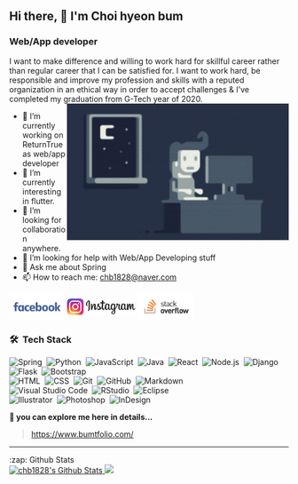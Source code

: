 
## Hi there, 👋  I'm Choi hyeon bum
### Web/App developer 

I want to make difference and willing to work hard for skillful career rather than regular career that I can be satisfied for. I want to work hard, be responsible and improve my profession and skills with a reputed organization in an ethical way in order to accept challenges & I’ve completed my graduation from G-Tech year of 2020.
<br>
<img align="right" src="https://raw.githubusercontent.com/AVS1508/AVS1508/master/assets/Night-Coding.gif" width="400px" />

- 🔭 I’m currently working on ReturnTrue as web/app developer
- 🌱 I’m currently interesting in flutter.
- 👯 I’m looking for collaboration anywhere.
- 🤔 I’m looking for help with Web/App Developing stuff
- 💬 Ask me about Spring
- 📫 How to reach me: [chb1828@naver.com](chb1828@naver.com)

[<img src="https://github.com/chb1828/chb1828/blob/main/-/facebook-ar21.svg" height="50em" align="center" alt="Follow chb1828 on Facebook"/>](https://www.facebook.com/profile.php?id=100006522798742/) 
[<img src="https://github.com/chb1828/chb1828/blob/main/-/insta.png" height="30em" align="center" alt="Follow chb1828 on Insta"/>]() 
[<img src="https://github.com/chb1828/chb1828/blob/main/-/stackoverflow-ar21.svg" height="50em" align="center" alt="Follow chb1828 on Stackoverflow"/>](https://stackoverflow.com/users/14567482/chb)

### 🛠 &nbsp;Tech Stack

![Spring](https://img.shields.io/badge/-Spring-05122A?style=flat&logo=spring)&nbsp;
![Python](https://img.shields.io/badge/-Python-05122A?style=flat&logo=python)&nbsp;
![JavaScript](https://img.shields.io/badge/-JavaScript-05122A?style=flat&logo=javascript)&nbsp;
![Java](https://img.shields.io/badge/-Java-05122A?style=flat&logo=Java&logoColor=FFA518)&nbsp;
![React](https://img.shields.io/badge/-React-05122A?style=flat&logo=react)&nbsp;
![Node.js](https://img.shields.io/badge/-Node.js-05122A?style=flat&logo=node.js)&nbsp;
![Django](https://img.shields.io/badge/-Django-05122A?style=flat&logo=django&logoColor=092E20)&nbsp;
![Flask](https://img.shields.io/badge/-Flask-05122A?style=flat&logo=flask)&nbsp;
![Bootstrap](https://img.shields.io/badge/-Bootstrap-05122A?style=flat&logo=bootstrap&logoColor=563D7C)\
![HTML](https://img.shields.io/badge/-HTML-05122A?style=flat&logo=HTML5)&nbsp;
![CSS](https://img.shields.io/badge/-CSS-05122A?style=flat&logo=CSS3&logoColor=1572B6)&nbsp;
![Git](https://img.shields.io/badge/-Git-05122A?style=flat&logo=git)&nbsp;
![GitHub](https://img.shields.io/badge/-GitHub-05122A?style=flat&logo=github)&nbsp;
![Markdown](https://img.shields.io/badge/-Markdown-05122A?style=flat&logo=markdown)\
![Visual Studio Code](https://img.shields.io/badge/-Visual%20Studio%20Code-05122A?style=flat&logo=visual-studio-code&logoColor=007ACC)&nbsp;
![RStudio](https://img.shields.io/badge/-RStudio-05122A?style=flat&logo=rstudio)&nbsp;
![Eclipse](https://img.shields.io/badge/-Eclipse-05122A?style=flat&logo=eclipse-ide&logoColor=2C2255)\
![Illustrator](https://img.shields.io/badge/-Illustrator-05122A?style=flat&logo=adobe-illustrator)&nbsp;
![Photoshop](https://img.shields.io/badge/-Photoshop-05122A?style=flat&logo=adobe-photoshop)&nbsp;
![InDesign](https://img.shields.io/badge/-InDesign-05122A?style=flat&logo=adobe-indesign)



<strong>🔭 you can explore me here in details...</strong>

> https://www.bumtfolio.com/

<!-- - 😄 Pronouns: ...
- ⚡ Fun fact: ... -->
<hr>

<p align="center">
<summary>:zap: Github Stats</summary>

<a href="https://github.com/chb1828">
  <img height="180em" src="https://github-readme-stats.vercel.app/api?username=chb1828&include_all_commits=true&count_private=true&show_icons=true&line_height=20&title_color=7A7ADB&icon_color=2234AE&text_color=D3D3D3&bg_color=0,000000,130F40" alt="chb1828's Github Stats">
  <img height="180em" src="https://github-readme-stats-eight-theta.vercel.app/api/top-langs/?username=chb1828&layout=compact&langs_count=8&theme=algolia"/>
</a>



</p>
